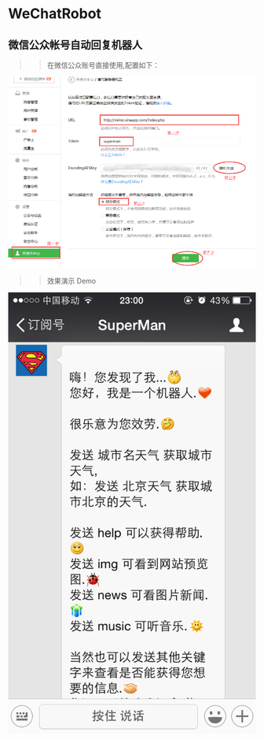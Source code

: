 WeChatRobot
===========

微信公众帐号自动回复机器人
--------------------------

>> 在微信公众账号直接使用,配置如下：


<img src="img/step.png" />


>> 效果演示 Demo

<img src="img/demo.png" />